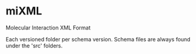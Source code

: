 # miXML
Molecular Interaction XML Format

Each versioned folder per schema version. Schema files are always found under the 'src' folders. 
